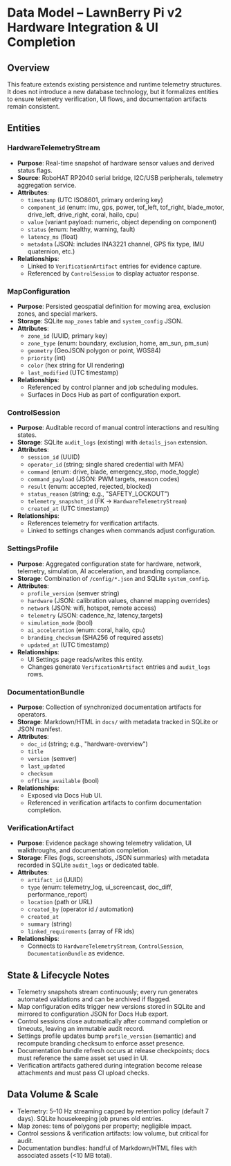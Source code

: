 # Data Model – LawnBerry Pi v2 Hardware Integration & UI Completion

## Overview
This feature extends existing persistence and runtime telemetry structures. It does not introduce a new database technology, but it formalizes entities to ensure telemetry verification, UI flows, and documentation artifacts remain consistent.

## Entities

### HardwareTelemetryStream
- **Purpose**: Real-time snapshot of hardware sensor values and derived status flags.
- **Source**: RoboHAT RP2040 serial bridge, I2C/USB peripherals, telemetry aggregation service.
- **Attributes**:
  - `timestamp` (UTC ISO8601, primary ordering key)
  - `component_id` (enum: imu, gps, power, tof_left, tof_right, blade_motor, drive_left, drive_right, coral, hailo, cpu)
  - `value` (variant payload: numeric, object depending on component)
  - `status` (enum: healthy, warning, fault)
  - `latency_ms` (float)
  - `metadata` (JSON: includes INA3221 channel, GPS fix type, IMU quaternion, etc.)
- **Relationships**:
  - Linked to `VerificationArtifact` entries for evidence capture.
  - Referenced by `ControlSession` to display actuator response.

### MapConfiguration
- **Purpose**: Persisted geospatial definition for mowing area, exclusion zones, and special markers.
- **Storage**: SQLite `map_zones` table and `system_config` JSON.
- **Attributes**:
  - `zone_id` (UUID, primary key)
  - `zone_type` (enum: boundary, exclusion, home, am_sun, pm_sun)
  - `geometry` (GeoJSON polygon or point, WGS84)
  - `priority` (int)
  - `color` (hex string for UI rendering)
  - `last_modified` (UTC timestamp)
- **Relationships**:
  - Referenced by control planner and job scheduling modules.
  - Surfaces in Docs Hub as part of configuration export.

### ControlSession
- **Purpose**: Auditable record of manual control interactions and resulting states.
- **Storage**: SQLite `audit_logs` (existing) with `details_json` extension.
- **Attributes**:
  - `session_id` (UUID)
  - `operator_id` (string; single shared credential with MFA)
  - `command` (enum: drive, blade, emergency_stop, mode_toggle)
  - `command_payload` (JSON: PWM targets, reason codes)
  - `result` (enum: accepted, rejected, blocked)
  - `status_reason` (string; e.g., "SAFETY_LOCKOUT")
  - `telemetry_snapshot_id` (FK -> `HardwareTelemetryStream`)
  - `created_at` (UTC timestamp)
- **Relationships**:
  - References telemetry for verification artifacts.
  - Linked to settings changes when commands adjust configuration.

### SettingsProfile
- **Purpose**: Aggregated configuration state for hardware, network, telemetry, simulation, AI acceleration, and branding compliance.
- **Storage**: Combination of `/config/*.json` and SQLite `system_config`.
- **Attributes**:
  - `profile_version` (semver string)
  - `hardware` (JSON: calibration values, channel mapping overrides)
  - `network` (JSON: wifi, hotspot, remote access)
  - `telemetry` (JSON: cadence_hz, latency_targets)
  - `simulation_mode` (bool)
  - `ai_acceleration` (enum: coral, hailo, cpu)
  - `branding_checksum` (SHA256 of required assets)
  - `updated_at` (UTC timestamp)
- **Relationships**:
  - UI Settings page reads/writes this entity.
  - Changes generate `VerificationArtifact` entries and `audit_logs` rows.

### DocumentationBundle
- **Purpose**: Collection of synchronized documentation artifacts for operators.
- **Storage**: Markdown/HTML in `docs/` with metadata tracked in SQLite or JSON manifest.
- **Attributes**:
  - `doc_id` (string; e.g., "hardware-overview")
  - `title`
  - `version` (semver)
  - `last_updated`
  - `checksum`
  - `offline_available` (bool)
- **Relationships**:
  - Exposed via Docs Hub UI.
  - Referenced in verification artifacts to confirm documentation completion.

### VerificationArtifact
- **Purpose**: Evidence package showing telemetry validation, UI walkthroughs, and documentation completion.
- **Storage**: Files (logs, screenshots, JSON summaries) with metadata recorded in SQLite `audit_logs` or dedicated table.
- **Attributes**:
  - `artifact_id` (UUID)
  - `type` (enum: telemetry_log, ui_screencast, doc_diff, performance_report)
  - `location` (path or URL)
  - `created_by` (operator id / automation)
  - `created_at`
  - `summary` (string)
  - `linked_requirements` (array of FR ids)
- **Relationships**:
  - Connects to `HardwareTelemetryStream`, `ControlSession`, `DocumentationBundle` as evidence.

## State & Lifecycle Notes
- Telemetry snapshots stream continuously; every run generates automated validations and can be archived if flagged.
- Map configuration edits trigger new versions stored in SQLite and mirrored to configuration JSON for Docs Hub export.
- Control sessions close automatically after command completion or timeouts, leaving an immutable audit record.
- Settings profile updates bump `profile_version` (semantic) and recompute branding checksum to enforce asset presence.
- Documentation bundle refresh occurs at release checkpoints; docs must reference the same asset set used in UI.
- Verification artifacts gathered during integration become release attachments and must pass CI upload checks.

## Data Volume & Scale
- Telemetry: 5–10 Hz streaming capped by retention policy (default 7 days). SQLite housekeeping job prunes old entries.
- Map zones: tens of polygons per property; negligible impact.
- Control sessions & verification artifacts: low volume, but critical for audit.
- Documentation bundles: handful of Markdown/HTML files with associated assets (<10 MB total).
```}